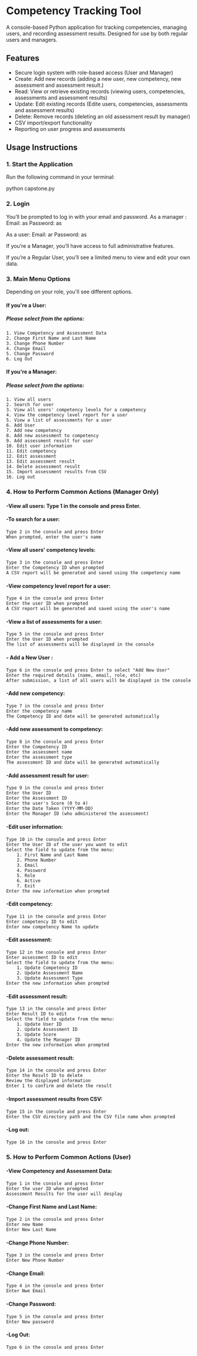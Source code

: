 # Competency Tracking Tool

A console-based Python application for tracking competencies, managing users, and recording assessment results. Designed for use by both regular users and managers.

## Features

- Secure login system with role-based access (User and Manager)
- Create: Add new records (adding a new user, new competency, new assessment and assessment result.)
- Read: View or retrieve existing records (viewing users, competencies, assessments and assessment results)
- Update: Edit existing records (Edite users, competencies, assessments and assessment results)
- Delete: Remove records (deleting an old assessment result by manager)
- CSV import/export functionality
- Reporting on user progress and assessments

## Usage Instructions

### 1. Start the Application

Run the following command in your terminal:

python capstone.py

### 2. Login

You’ll be prompted to log in with your email and password.
As a manager : 
Email: as
Password: as

As a user:
Email: ar
Password: as

If you’re a Manager, you’ll have access to full administrative features.

If you’re a Regular User, you’ll see a limited menu to view and edit your own data.

### 3. Main Menu Options
Depending on your role, you'll see different options.

#### If you're a User:
##### Please select from the options:
    1. View Competency and Assessment Data
    2. Change First Name and Last Name
    3. Change Phone Number
    4. Change Email
    5. Change Password
    6. Log Out

#### If you're a Manager:
##### Please select from the options:
    1. View all users
    2. Search for user
    3. View all users' competency levels for a competency
    4. View the competency level report for a user
    5. View a list of assessments for a user
    6. Add User
    7. Add new competency
    8. Add new assessment to competency
    9. Add assessment result for user
    10. Edit user information
    11. Edit competency
    12. Edit assessment
    13. Edit assessment result
    14. Delete assessment result
    15. Import assessment results from CSV
    16. Log out

### 4. How to Perform Common Actions (Manager Only)
#### -View all users: Type 1 in the console and press Enter. 
#### -To search for a user:
    Type 2 in the console and press Enter
    When prompted, enter the user's name 
#### -View all users' competency levels:
    Type 3 in the console and press Enter
    Enter the Competency ID when prompted
    A CSV report will be generated and saved using the competency name
#### -View competency level report for a user:
    Type 4 in the console and press Enter
    Enter the user ID when prompted
    A CSV report will be generated and saved using the user's name
#### -View a list of assessments for a user:
    Type 5 in the console and press Enter
    Enter the User ID when prompted
    The list of assessments will be displayed in the console
#### - Add a New User :
    Type 6 in the console and press Enter to select "Add New User"
    Enter the required details (name, email, role, etc)    
    After submission, a list of all users will be displayed in the console
#### -Add new competency:
    Type 7 in the console and press Enter
    Enter the competency name 
    The Competency ID and date will be generated automatically
#### -Add new assessment to competency:
    Type 8 in the console and press Enter
    Enter the Competency ID
    Enter the assessment name
    Enter the assessment type  
    The assessment ID and date will be generated automatically
#### -Add assessment result for user:
    Type 9 in the console and press Enter
    Enter the User ID
    Enter the Assessment ID
    Enter the user's Score (0 to 4)
    Enter the Date Taken (YYYY-MM-DD)
    Enter the Manager ID (who administered the assessment)
#### -Edit user information:
    Type 10 in the console and press Enter
    Enter the User ID of the user you want to edit
    Select the field to update from the menu:
        1. First Name and Last Name
        2. Phone Number
        3. Email
        4. Password
        5. Role
        6. Active
        7. Exit
    Enter the new information when prompted
#### -Edit competency:
    Type 11 in the console and press Enter
    Enter competency ID to edit
    Enter new competency Name to update
#### -Edit assessment:
    Type 12 in the console and press Enter
    Enter assessment ID to edit
    Select the field to update from the menu:    
        1. Update Competency ID
        2. Update Assessment Name
        3. Update Assessment Type
    Enter the new information when prompted
#### -Edit assessment result:
    Type 13 in the console and press Enter
    Enter Result ID to edit
    Select the field to update from the menu:
        1. Update User ID
        2. Update Assessment ID
        3. Update Score
        4. Update the Manager ID
    Enter the new information when prompted
#### -Delete assessment result:
    Type 14 in the console and press Enter
    Enter the Result ID to delete
    Review the displayed information
    Enter 1 to confirm and delete the result
#### -Import assessment results from CSV:
    Type 15 in the console and press Enter
    Enter the CSV directory path and the CSV file name when prompted
#### -Log out:
    Type 16 in the console and press Enter

### 5. How to Perform Common Actions (User)
#### -View Competency and Assessment Data:
    Type 1 in the console and press Enter
    Enter the user ID when prompted
    Assessment Results for the user will desplay
#### -Change First Name and Last Name:
    Type 2 in the console and press Enter
    Enter new Name
    Enter New Last Name
#### -Change Phone Number:
    Type 3 in the console and press Enter
    Enter New Phone Number
#### -Change Email:
    Type 4 in the console and press Enter
    Enter Nwe Email
#### -Change Password:
    Type 5 in the console and press Enter
    Enter New password
#### -Log Out:
    Type 6 in the console and press Enter



